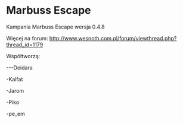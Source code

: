 ﻿# Marbuss Escape
Kampania Marbuss Escape wersja 0.4.8


Więcej na forum:
http://www.wesnoth.com.pl/forum/viewthread.php?thread_id=1179



Współtworzą:

---Deidara

-Kalfat

-Jarom

-Piko

-pe_em

